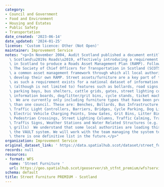 ```yaml
---
category:
- Council and Government
- Food and Environment
- Housing and Estates
- Public Safety
- Transportation
date_created: '2023-06-14'
date_updated: '2024-01-25'
license: 'Custom licence: Other (Not Open)'
maintainer: Improvement Service
notes: "<p>In November 2004, Audit Scotland published a document entitled \u2018Maintaining\
  \ Scotland\u2019s Roads\u2019, effectively introducing a requirement on local authorities\
  \ in Scotland to produce a Roads Asset Management Plan (RAMP). Following this publication,\
  \ The Society of Chief Officers for Transportation in Scotland (SCOTS) produced\
  \ a common asset management framework through which all local authorities could\
  \ develop their own RAMP. Street assets/furniture are a key part of the RAMP and\
  \ as such a requirement exists for a national dataset of information. This can include\
  \ (although is not limited to) features such as bollards, road signs, barriers,\
  \ parking bays, bus shelters, cattle grids, gates, street lighting columns, benches/seats,\
  \ information boards, dog/litter/grit bins, cycle stands, ticket machines etc. etc.\
  \  We are currently only including furniture types that have been provided by more\
  \ than one council. These are: Benches, Bollards, Bus Infrastructure, Cattle Grids,\
  \ Traffic Light Controllers, Barriers, Bridges, Cycle Parking, Dog Litter Bins,\
  \ Electric Vehicle Charging Points, Snow Gates, Grit Bins, Litter Bins, Memorials,\
  \ Pedestrian Crossings, Street Lighting Columns, Traffic Calming, Traffic Signals,\
  \ Traffis Signs, Weather Stations and Water Related Structures (e.g. grates and\
  \ grills)  We understand that some local authorities are loading this data into\
  \ the VAULT system. We will work with the team managing the system to ensure that\
  \ there is one definitive list in the future.</p>"
organization: Improvement Service
original_dataset_link: ' https://data.spatialhub.scot/dataset/street_furniture_premium-is'
records: null
resources:
- format: WFS
  name: 'Street Furniture '
  url: https://geo.spatialhub.scot/geoserver/sh_stfnt_premium/wfs?service=wfs&typeName=sh_stfnt_premium:pub_stfnt_premium
schema: default
title: Street Furniture PREMIUM - Scotland
---
```

